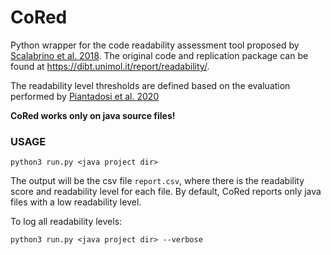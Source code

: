 # CoRed
Python wrapper for the code readability assessment tool proposed by [Scalabrino et al. 2018](https://doi.org/10.1002/smr.1958).
The original code and replication package can be found at https://dibt.unimol.it/report/readability/.

The readability level thresholds are defined based on the evaluation performed by [Piantadosi et al. 2020](https://doi.org/10.1007/s10664-020-09886-9)

**CoRed works only on java source files!**

### USAGE
```
python3 run.py <java project dir>
```
The output will be the csv file `report.csv`, where there is the readability score and readability level for each file.
By default, CoRed reports only java files with a low readability level.

To log all readability levels:
```
python3 run.py <java project dir> --verbose
```
